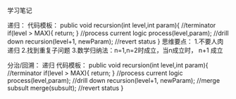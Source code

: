 学习笔记

递归：
	代码模板：
	public void recursion(int level,int param){
		//terminator
		if(level > MAX){
			return;
		}
		//process current logic
		process(level,param);
		//drill down
		recursion(level+1, newParam);
		//revert status
	}
	思维要点：
	1.不要人肉递归
	2.找到重复子问题
	3.数学归纳法：n=1,n=2时成立，当n成立时， n+1 成立
	
分治/回溯： 递归
	代码模板：
	public void recursion(int level,int param){
		//terminator
		if(level > MAX){
			return;
		}
		//process current logic
		process(level,param);
		//drill down
		recursion(level+1, newParam);
		//merge subsult
		merge(subsult);
		//revert status
	}
